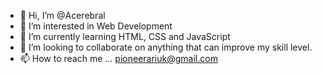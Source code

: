 - 👋 Hi, I’m @Acerebral
- 👀 I’m interested in Web Development
- 🌱 I’m currently learning HTML, CSS and JavaScript
- 💞️ I’m looking to collaborate on anything that can improve my skill level.
- 📫 How to reach me ... pioneerariuk@gmail.com

<!---
Acerebral/Acerebral is a ✨ special ✨ repository because its `README.md` (this file) appears on your GitHub profile.
You can click the Preview link to take a look at your changes.
--->
